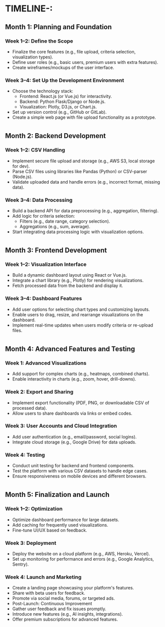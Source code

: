 # TIMELINE-:
## Month 1: Planning and Foundation
### Week 1–2: Define the Scope
- Finalize the core features (e.g., file upload, criteria selection, visualization types).
- Define user roles (e.g., basic users, premium users with extra features).
- Create wireframes/mockups of the user interface.
### Week 3–4: Set Up the Development Environment
- Choose the technology stack:
  - Frontend: React.js (or Vue.js) for interactivity.
  - Backend: Python Flask/Django or Node.js.
  - Visualization: Plotly, D3.js, or Chart.js.
- Set up version control (e.g., GitHub or GitLab).
- Create a simple web page with file upload functionality as a prototype.
#
## Month 2: Backend Development
### Week 1–2: CSV Handling
- Implement secure file upload and storage (e.g., AWS S3, local storage for dev).
- Parse CSV files using libraries like Pandas (Python) or CSV-parser (Node.js).
- Validate uploaded data and handle errors (e.g., incorrect format, missing data).
### Week 3–4: Data Processing
- Build a backend API for data preprocessing (e.g., aggregation, filtering).
- Add logic for criteria selection:
  - Filters (e.g., date range, category selection).
  - Aggregations (e.g., sum, average).
- Start integrating data processing logic with visualization options.
#
## Month 3: Frontend Development
### Week 1–2: Visualization Interface
- Build a dynamic dashboard layout using React or Vue.js.
- Integrate a chart library (e.g., Plotly) for rendering visualizations.
- Fetch processed data from the backend and display it.
### Week 3–4: Dashboard Features
- Add user options for selecting chart types and customizing layouts.
- Enable users to drag, resize, and rearrange visualizations on the dashboard.
- Implement real-time updates when users modify criteria or re-upload files.
#
## Month 4: Advanced Features and Testing
### Week 1: Advanced Visualizations
- Add support for complex charts (e.g., heatmaps, combined charts).
- Enable interactivity in charts (e.g., zoom, hover, drill-downs).
### Week 2: Export and Sharing
- Implement export functionality (PDF, PNG, or downloadable CSV of processed data).
- Allow users to share dashboards via links or embed codes.
### Week 3: User Accounts and Cloud Integration
- Add user authentication (e.g., email/password, social logins).
- Integrate cloud storage (e.g., Google Drive) for data uploads.
### Week 4: Testing
- Conduct unit testing for backend and frontend components.
- Test the platform with various CSV datasets to handle edge cases.
- Ensure responsiveness on mobile devices and different browsers.
#
## Month 5: Finalization and Launch
### Week 1–2: Optimization
- Optimize dashboard performance for large datasets.
- Add caching for frequently used visualizations.
- Fine-tune UI/UX based on feedback.
### Week 3: Deployment
- Deploy the website on a cloud platform (e.g., AWS, Heroku, Vercel).
- Set up monitoring for performance and errors (e.g., Google Analytics, Sentry).
### Week 4: Launch and Marketing
- Create a landing page showcasing your platform's features.
- Share with beta users for feedback.
- Promote via social media, forums, or targeted ads.
- Post-Launch: Continuous Improvement
- Gather user feedback and fix issues promptly.
- Introduce new features (e.g., AI insights, integrations).
- Offer premium subscriptions for advanced features.
